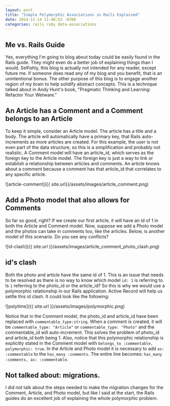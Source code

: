 ```yaml
---
layout: post
title: "Simple Polymorphic Associations in Rails Explained"
date: 2014-11-14 11:40:53 -0700
categories: rails ruby data-associations
---
```


## Me vs. Rails Guide

Yes, everything I'm going to blog about today could be easily found in the Rails guide. They might
even do a better job of explaining things than I would. Selfishly, this blog is actually not
intended for any reader, except future me. If someone does read any of my blog and you benefit,
that is an unintentional bonus. The other purpose of this blog is to engage another region of my
brain to help solidify abstract concepts. This is a technique talked about in Andy Hunt's book,
"Pragmatic Thinking and Learning: Refactor Your Wetware."

## An Article has a Comment and a Comment belongs to an Article

To keep it simple, consider an Article model. The article has a title and a body. The article will
automatically have a primary key, that Rails auto-increments as more articles are created.
For this example, the user is not even part of the data structure, so this is a simplification
and probably not realistic. A Comment model will have an article_id, which serves as the foreign
key to the Article model. The foreign key is just a way to link or establish a relationship between
articles and comments. An article knows about a comment because a comment has that article_id that
correlates to any specific article.

![article-comment]({{ site.url}}/assets/images/article_comment.png)

## Add a Photo model that also allows for Comments

So far so good, right? If we create our first article, it will have an id of 1 in both the Article
and Comment model. Now, suppose we add a Photo model and the photos can take in comments too, like
the articles. Below, is another model of this scenario. Do you see any conflicts?

![id-clash]({{ site.url }}/assets/images/article_comment_photo_clash.png)

## id's clash

Both the photo and article have the same id of 1. This is an issue that needs to be resolved as
there is no way to know which model `id: 1` is referring to. Is `1` referring to the photo_id or
the article_id? So this is why we would use a polymorphic relationship in our Rails application.
Active Record will help us settle this id clash.
It could look like the following:

![polytime]({{ site.url }}/assets/images/polymorphic.png)

Notice that in the Comment model, the photo_id and article_id have been replaced with `commentable_type:string`.
When a comment is created, it will be `commentable_type: "Article"` or `commentable_type: "Photo"` and the
commentable_id will auto-increment. This solves the problem of photo_id and article_id both being 1.
Also, notice that this polymorphic relationship is explicitly stated in the Comment model with
`belongs_to :commentable, polymorphic: true`. In the Article and Photo model it is necessary to
add `as: :commentable` to the `has_many :comments`. The entire line becomes: `has_many :comments, as: :commentable`.

## Not talked about: migrations.

I did not talk about the steps needed to make the migration changes for the Comment, Article, and Photo
model, but like I said at the start, the Rails guides do an excellent job of explaining the whole
polymorphic problem.
